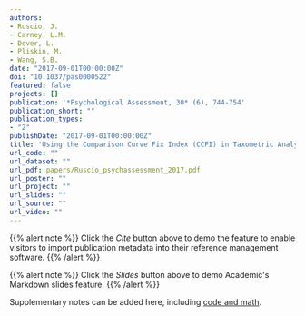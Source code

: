 ```yaml
---
authors:
- Ruscio, J.
- Carney, L.M.
- Dever, L.
- Pliskin, M.
- Wang, S.B.
date: "2017-09-01T00:00:00Z"
doi: "10.1037/pas0000522"
featured: false
projects: []
publication: '*Psychological Assessment, 30* (6), 744-754'
publication_short: ""
publication_types:
- "2"
publishDate: "2017-09-01T00:00:00Z"
title: 'Using the Comparison Curve Fix Index (CCFI) in Taxometric Analyses: Averaging Curves, Standard Errors, and CCFI Profiles'
url_code: ""
url_dataset: ""
url_pdf: papers/Ruscio_psychassessment_2017.pdf
url_poster: ""
url_project: ""
url_slides: ""
url_source: ""
url_video: ""
---
```



{{% alert note %}}
Click the *Cite* button above to demo the feature to enable visitors to import publication metadata into their reference management software.
{{% /alert %}}

{{% alert note %}}
Click the *Slides* button above to demo Academic's Markdown slides feature.
{{% /alert %}}

Supplementary notes can be added here, including [code and math](https://sourcethemes.com/academic/docs/writing-markdown-latex/).
